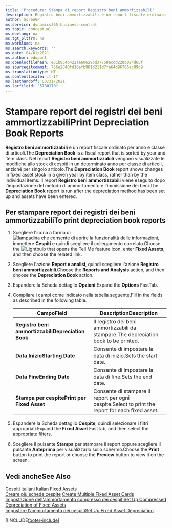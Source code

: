 ```yaml
---
title: 'Procedura: Stampa di report Registro beni ammortizzabili'
description: Registro beni ammortizzabili è un report fiscale ordinato per anno e classe di articoli. Nel report Registro beni ammortizzabili vengono visualizzate le modifiche allo stock di cespiti in un determinato anno per classe di articoli, anziché per singolo articolo. Il report Registro beni ammortizzabili viene eseguito dopo l'impostazione del metodo di ammortamento e l'immissione dei beni.
author: SorenGP
ms.service: dynamics365-business-central
ms.topic: conceptual
ms.devlang: na
ms.tgt_pltfrm: na
ms.workload: na
ms.search.keywords: ''
ms.date: 04/01/2021
ms.author: edupont
ms.openlocfilehash: e31b864b422aa60629bd37758acdd228b024d65f
ms.sourcegitcommit: 766e2840fd16efb901d211d7fa64d96766ac99d9
ms.translationtype: HT
ms.contentlocale: it-IT
ms.lasthandoff: 03/31/2021
ms.locfileid: "5780170"
---
```

# <a name="print-depreciation-book-reports"></a><span data-ttu-id="804c9-105">Stampare report dei registri dei beni ammortizzabili</span><span class="sxs-lookup"><span data-stu-id="804c9-105">Print Depreciation Book Reports</span></span>
<span data-ttu-id="804c9-106">**Registro beni ammortizzabili** è un report fiscale ordinato per anno e classe di articoli.</span><span class="sxs-lookup"><span data-stu-id="804c9-106">The **Depreciation Book** is a fiscal report that is sorted by year and item class.</span></span> <span data-ttu-id="804c9-107">Nel report **Registro beni ammortizzabili** vengono visualizzate le modifiche allo stock di cespiti in un determinato anno per classe di articoli, anziché per singolo articolo.</span><span class="sxs-lookup"><span data-stu-id="804c9-107">The **Depreciation Book** report shows changes in fixed asset stock in a given year by item class, rather than by the individual items.</span></span> <span data-ttu-id="804c9-108">Il report **Registro beni ammortizzabili** viene eseguito dopo l'impostazione del metodo di ammortamento e l'immissione dei beni.</span><span class="sxs-lookup"><span data-stu-id="804c9-108">The **Depreciation Book** report is run after the depreciation method has been set up and assets have been entered.</span></span>  

## <a name="to-print-depreciation-book-reports"></a><span data-ttu-id="804c9-109">Per stampare report dei registri dei beni ammortizzabili</span><span class="sxs-lookup"><span data-stu-id="804c9-109">To print depreciation book reports</span></span>  

1.  <span data-ttu-id="804c9-110">Scegliere l'icona a forma di ![lampadina che consente di aprire la funzionalità delle informazioni](../../media/ui-search/search_small.png "Informazioni sull'operazione che si desidera eseguire"), immettere **Cespiti** e quindi scegliere il collegamento correlato.</span><span class="sxs-lookup"><span data-stu-id="804c9-110">Choose the ![Lightbulb that opens the Tell Me feature](../../media/ui-search/search_small.png "Tell me what you want to do") icon, enter **Fixed Assets**, and then choose the related link.</span></span>  
2.  <span data-ttu-id="804c9-111">Scegliere l'azione **Report e analisi**, quindi scegliere l'azione **Registro beni ammortizzabili**.</span><span class="sxs-lookup"><span data-stu-id="804c9-111">Choose the **Reports and Analysis** action, and then choose the **Depreciation Book** action.</span></span>  
3.  <span data-ttu-id="804c9-112">Espandere la Scheda dettaglio **Opzioni**.</span><span class="sxs-lookup"><span data-stu-id="804c9-112">Expand the **Options** FastTab.</span></span>  
4.  <span data-ttu-id="804c9-113">Compilare i campi come indicato nella tabella seguente.</span><span class="sxs-lookup"><span data-stu-id="804c9-113">Fill in the fields as described in the following table.</span></span>  

    |<span data-ttu-id="804c9-114">Campo</span><span class="sxs-lookup"><span data-stu-id="804c9-114">Field</span></span>|<span data-ttu-id="804c9-115">Description</span><span class="sxs-lookup"><span data-stu-id="804c9-115">Description</span></span>|  
    |---------------------------------|---------------------------------------|  
    |<span data-ttu-id="804c9-116">**Registro beni ammortizzabili**</span><span class="sxs-lookup"><span data-stu-id="804c9-116">**Depreciation Book**</span></span>|<span data-ttu-id="804c9-117">Il registro dei beni ammortizzabili da stampare.</span><span class="sxs-lookup"><span data-stu-id="804c9-117">The depreciation book to be printed.</span></span>|  
    |<span data-ttu-id="804c9-118">**Data Inizio**</span><span class="sxs-lookup"><span data-stu-id="804c9-118">**Starting Date**</span></span>|<span data-ttu-id="804c9-119">Consente di impostare la data di inizio.</span><span class="sxs-lookup"><span data-stu-id="804c9-119">Sets the start date.</span></span>|  
    |<span data-ttu-id="804c9-120">**Data Fine**</span><span class="sxs-lookup"><span data-stu-id="804c9-120">**Ending Date**</span></span>|<span data-ttu-id="804c9-121">Consente di impostare la data di fine.</span><span class="sxs-lookup"><span data-stu-id="804c9-121">Sets the end date.</span></span>|  
    |<span data-ttu-id="804c9-122">**Stampa per cespite**</span><span class="sxs-lookup"><span data-stu-id="804c9-122">**Print per Fixed Asset**</span></span>|<span data-ttu-id="804c9-123">Consente di stampare il report per ogni cespite.</span><span class="sxs-lookup"><span data-stu-id="804c9-123">Select to print the report for each fixed asset.</span></span>|  

5.  <span data-ttu-id="804c9-124">Espandere la Scheda dettaglio **Cespite**, quindi selezionare i filtri appropriati.</span><span class="sxs-lookup"><span data-stu-id="804c9-124">Expand the **Fixed Asset** FastTab, and then select the appropriate filters.</span></span>  
6.  <span data-ttu-id="804c9-125">Scegliere il pulsante **Stampa** per stampare il report oppure scegliere il pulsante **Anteprima** per visualizzarlo sullo schermo.</span><span class="sxs-lookup"><span data-stu-id="804c9-125">Choose the **Print** button to print the report or choose the **Preview** button to view it on the screen.</span></span>  

## <a name="see-also"></a><span data-ttu-id="804c9-126">Vedi anche</span><span class="sxs-lookup"><span data-stu-id="804c9-126">See Also</span></span>  
 <span data-ttu-id="804c9-127">[Cespiti italiani](italian-fixed-assets.md) </span><span class="sxs-lookup"><span data-stu-id="804c9-127">[Italian Fixed Assets](italian-fixed-assets.md) </span></span>  
 <span data-ttu-id="804c9-128">[Creare più schede cespite](how-to-create-multiple-fixed-asset-cards.md) </span><span class="sxs-lookup"><span data-stu-id="804c9-128">[Create Multiple Fixed Asset Cards](how-to-create-multiple-fixed-asset-cards.md) </span></span>  
 [<span data-ttu-id="804c9-129">Impostazione dell'ammortamento compresso dei cespiti</span><span class="sxs-lookup"><span data-stu-id="804c9-129">Set Up Compressed Depreciation of Fixed Assets</span></span>](how-to-set-up-compressed-depreciation-of-fixed-assets.md)  
 [<span data-ttu-id="804c9-130">Impostare l'ammortamento dei cespiti</span><span class="sxs-lookup"><span data-stu-id="804c9-130">Set Up Fixed Asset Depreciation</span></span>](../../fa-how-setup-depreciation.md)


[!INCLUDE[footer-include](../../includes/footer-banner.md)]